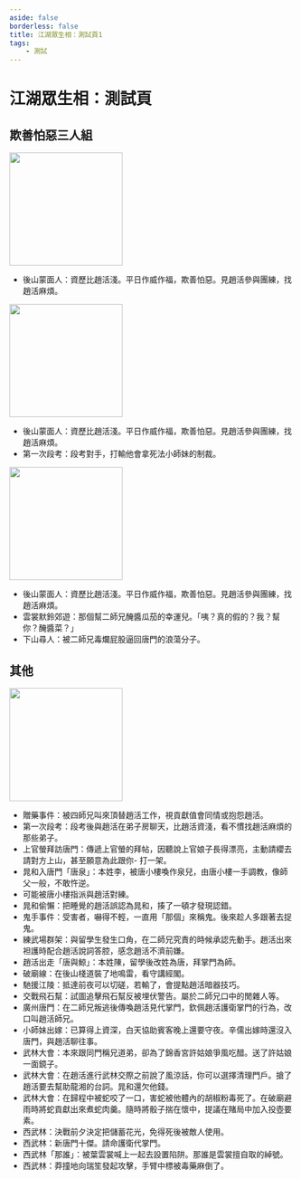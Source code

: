 ```yaml
---
aside: false
borderless: false
title: 江湖眾生相：測試頁1
tags:
    - 測試
---
```


# 江湖眾生相：測試頁

## 欺善怕惡三人組

<img src="/images/develop/test/trainee9_normal.webp" style="width:200px;" />

- 後山蒙面人：資歷比趙活淺。平日作威作福，欺善怕惡。見趙活參與團練，找趙活麻煩。

<img src="/images/develop/test/trainee5_normal.webp" style="width:200px;" />

- 後山蒙面人：資歷比趙活淺。平日作威作福，欺善怕惡。見趙活參與團練，找趙活麻煩。
- 第一次段考：段考對手，打輸他會拿死法小師妹的制裁。

<img src="/images/develop/test/trainee6_normal.webp" style="width:200px;" />

- 後山蒙面人：資歷比趙活淺。平日作威作福，欺善怕惡。見趙活參與團練，找趙活麻煩。
- 雲裳默鈴郊遊：那個幫二師兄醃醬瓜茄的幸運兒。「咦？真的假的？我？幫你？醃醬菜？」
- 下山尋人：被二師兄毒爛屁股逼回唐門的浪蕩分子。

## 其他

<img src="/images/develop/test/trainee1_normal.webp" style="width:200px;" />

- 贈藥事件：被四師兄叫來頂替趙活工作，視貢獻值會同情或抱怨趙活。
- 第一次段考：段考後與趙活在弟子房聊天，比趙活資淺，看不慣找趙活麻煩的那些弟子。
- 上官螢拜訪唐門：傳遞上官螢的拜帖，因聽說上官娘子長得漂亮，主動請纓去請對方上山，甚至願意為此跟你- 打一架。
- 晁和入唐門「唐泉」：本姓李，被唐小樓喚作泉兒，由唐小樓一手調教，像師父一般，不敢忤逆。
- 可能被唐小樓指派與趙活對練。
- 晁和偷懶：把睡覺的趙活誤認為晁和，揍了一頓才發現認錯。
- 鬼手事件：受害者，嚇得不輕，一直用「那個」來稱鬼。後來趁人多跟著去捉鬼。
- 練武場群架：與留學生發生口角，在二師兄究責的時候承認先動手。趙活出來袒護時配合趙活說詞答腔，感念趙活不濟前嫌。
- 趙活出走「唐與鯨」：本姓陳，留學後改姓為唐，拜掌門為師。
- 破廟線：在後山棧道裝了地鳴雷，看守講經閣。
- 馳援江陵：抵達前夜可以切磋，若輸了，會提點趙活暗器技巧。
- 交戰飛石幫：試圖追擊飛石幫反被埋伏警告。屬於二師兄口中的閒雜人等。
- 廣州唐門：在二師兄叛逃後傳喚趙活見代掌門，欽佩趙活護衛掌門的行為，改口叫趙活師兄。
- 小師妹出嫁：已算得上資深，白天協助賓客晚上還要守夜。辛儒出嫁時還沒入唐門，與趙活聊往事。
- 武林大會：本來跟同門稱兄道弟，卻為了錦香宮許姑娘爭風吃醋。送了許姑娘一面鏡子。
- 武林大會：在趙活進行武林交際之前說了風涼話，你可以選擇清理門戶。搶了趙活要去幫助龍湘的台詞。晁和還欠他錢。
- 武林大會：在歸程中被蛇咬了一口，害蛇被他體內的胡椒粉毒死了。在破廟避雨時將蛇貢獻出來煮蛇肉羹。隨時將骰子揣在懷中，提議在賭局中加入投壺要素。
- 西武林：決戰前夕決定把儲蓄花光，免得死後被敵人使用。
- 西武林：新唐門十傑。請命護衛代掌門。
- 西武林「那誰」：被葉雲裳喊上一起去設置陷阱。那誰是雲裳擅自取的綽號。
- 西武林：莽撞地向瑞笙發起攻擊，手臂中標被毒藥麻倒了。
